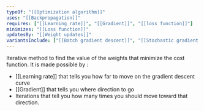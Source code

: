 ```yaml
---
typeOf: "[[Optimization algorithm]]"
uses: "[[Backpropagation]]"
requires: ["[[Learning rate]]", "[[Gradient]]", "[[loss function]]"]
minimizes: "[[Loss function]]"
updatesBy: "[[Weight updates]]"
variantsInclude: ["[[Batch gradient descent]]", "[[Stochastic gradient descent]]", "[[Mini-batch gradient descent]]"]
---
```


Iterative method to find the value of the weights that minimize the cost function. It is made possible by : 
* [[Learning rate]] that tells you how far to move on the gradient descent curve
* [[Gradient]] that tells you where direction to go 
* Iterations that tell you how many times you should move toward that direction.


